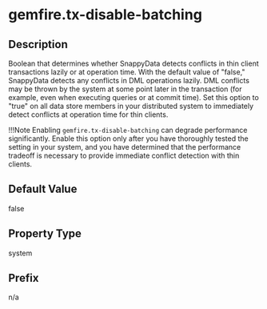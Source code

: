 # gemfire.tx-disable-batching

## Description

Boolean that determines whether SnappyData detects conflicts in thin client transactions lazily or at operation time. With the default value of "false," SnappyData detects any conflicts in DML operations lazily. DML conflicts may be thrown by the system at some point later in the transaction (for example, even when executing queries or at commit time). Set this option to "true" on all data store members in your distributed system to immediately detect conflicts at operation time for thin clients. 

!!!Note 
	Enabling `gemfire.tx-disable-batching` can degrade performance significantly. Enable this option only after you have thoroughly tested the setting in your system, and you have determined that the performance tradeoff is necessary to provide immediate conflict detection with thin clients. </p>

## Default Value

false

## Property Type

system

## Prefix

n/a
